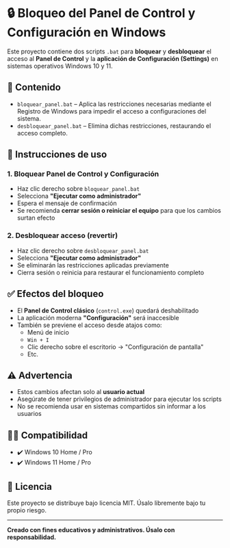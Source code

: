 # 🔒 Bloqueo del Panel de Control y Configuración en Windows

Este proyecto contiene dos scripts `.bat` para **bloquear** y **desbloquear** el acceso al **Panel de Control** y la **aplicación de Configuración (Settings)** en sistemas operativos Windows 10 y 11.

## 📁 Contenido

- `bloquear_panel.bat` – Aplica las restricciones necesarias mediante el Registro de Windows para impedir el acceso a configuraciones del sistema.
- `desbloquear_panel.bat` – Elimina dichas restricciones, restaurando el acceso completo.

## 🚀 Instrucciones de uso

### 1. **Bloquear Panel de Control y Configuración**

- Haz clic derecho sobre `bloquear_panel.bat`
- Selecciona **"Ejecutar como administrador"**
- Espera el mensaje de confirmación
- Se recomienda **cerrar sesión o reiniciar el equipo** para que los cambios surtan efecto

### 2. **Desbloquear acceso (revertir)**

- Haz clic derecho sobre `desbloquear_panel.bat`
- Selecciona **"Ejecutar como administrador"**
- Se eliminarán las restricciones aplicadas previamente
- Cierra sesión o reinicia para restaurar el funcionamiento completo

## ✅ Efectos del bloqueo

- El **Panel de Control clásico** (`control.exe`) quedará deshabilitado
- La aplicación moderna **"Configuración"** será inaccesible
- También se previene el acceso desde atajos como:
  - Menú de inicio
  - `Win + I`
  - Clic derecho sobre el escritorio → "Configuración de pantalla"
  - Etc.

## ⚠️ Advertencia

- Estos cambios afectan solo al **usuario actual**
- Asegúrate de tener privilegios de administrador para ejecutar los scripts
- No se recomienda usar en sistemas compartidos sin informar a los usuarios

## 👨‍💻 Compatibilidad

- ✔️ Windows 10 Home / Pro
- ✔️ Windows 11 Home / Pro

## 📄 Licencia

Este proyecto se distribuye bajo licencia MIT. Úsalo libremente bajo tu propio riesgo.

---

**Creado con fines educativos y administrativos. Úsalo con responsabilidad.**
